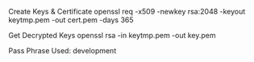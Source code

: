 Create Keys & Certificate
openssl req -x509 -newkey rsa:2048 -keyout keytmp.pem -out cert.pem -days 365

Get Decrypted Keys
openssl rsa -in keytmp.pem -out key.pem

Pass Phrase Used: development